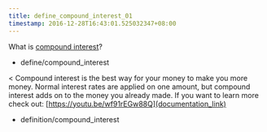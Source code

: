 ```yaml
---
title: define_compound_interest_01
timestamp: 2016-12-28T16:43:01.525032347+08:00
---
```


What is [compound interest](compound_interest)?
* define/compound_interest

< Compound interest is the best way for your money to make you more money. Normal interest rates are applied on one amount, but compound interest adds on to the money you already made. If you want to learn more check out: [https://youtu.be/wf91rEGw88Q](documentation_link)
* definition/compound_interest
